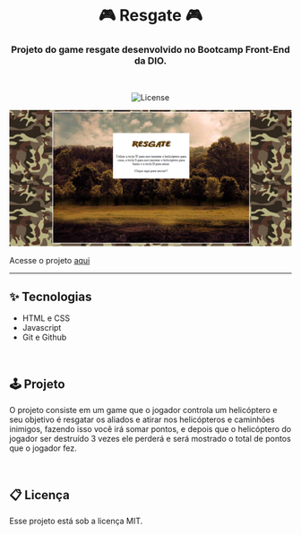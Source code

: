 <h1 align="center">🎮 Resgate 🎮</h1>

<h3 align="center">Projeto do game resgate desenvolvido no Bootcamp Front-End da DIO.</h3>

<br>

<p align="center">
  <img alt="License" src="https://img.shields.io/static/v1?label=license&message=MIT&color=49AA26&labelColor=000000">
</p>

<p align="center">
    <img src=".github/preview.png" alt="Interface inicial do jogo Resgate">
</p>

Acesse o projeto [aqui]()

---

## ✨ Tecnologias

* HTML e CSS
* Javascript
* Git e Github

<br>

## 🕹️ Projeto

O projeto consiste em um game que o jogador controla um helicóptero e seu objetivo é resgatar os aliados e atirar nos helicópteros e caminhões inimigos, fazendo isso você irá somar pontos, e depois que o helicóptero do jogador ser destruído 3 vezes ele perderá e será mostrado o total de pontos que o jogador fez.

<br>

## 📋 Licença

Esse projeto está sob a licença MIT.
